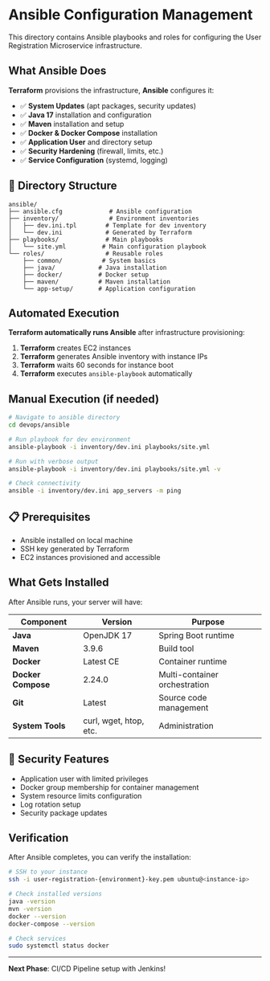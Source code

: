 # Ansible Configuration Management

This directory contains Ansible playbooks and roles for configuring the User Registration Microservice infrastructure.

## What Ansible Does

**Terraform** provisions the infrastructure, **Ansible** configures it:

- ✅ **System Updates** (apt packages, security updates)
- ✅ **Java 17** installation and configuration
- ✅ **Maven** installation and setup
- ✅ **Docker & Docker Compose** installation
- ✅ **Application User** and directory setup
- ✅ **Security Hardening** (firewall, limits, etc.)
- ✅ **Service Configuration** (systemd, logging)

## 📁 Directory Structure

```
ansible/
├── ansible.cfg             # Ansible configuration
├── inventory/              # Environment inventories
│   ├── dev.ini.tpl        # Template for dev inventory
│   └── dev.ini            # Generated by Terraform
├── playbooks/             # Main playbooks
│   └── site.yml          # Main configuration playbook
└── roles/                 # Reusable roles
    ├── common/           # System basics
    ├── java/            # Java installation
    ├── docker/          # Docker setup
    ├── maven/           # Maven installation
    └── app-setup/       # Application configuration
```

## Automated Execution

**Terraform automatically runs Ansible** after infrastructure provisioning:

1. **Terraform** creates EC2 instances
2. **Terraform** generates Ansible inventory with instance IPs
3. **Terraform** waits 60 seconds for instance boot
4. **Terraform** executes `ansible-playbook` automatically

## Manual Execution (if needed)

```bash
# Navigate to ansible directory
cd devops/ansible

# Run playbook for dev environment
ansible-playbook -i inventory/dev.ini playbooks/site.yml

# Run with verbose output
ansible-playbook -i inventory/dev.ini playbooks/site.yml -v

# Check connectivity
ansible -i inventory/dev.ini app_servers -m ping
```

## 📋 Prerequisites

- Ansible installed on local machine
- SSH key generated by Terraform
- EC2 instances provisioned and accessible

## What Gets Installed

After Ansible runs, your server will have:

| Component | Version | Purpose |
|-----------|---------|---------|
| **Java** | OpenJDK 17 | Spring Boot runtime |
| **Maven** | 3.9.6 | Build tool |
| **Docker** | Latest CE | Container runtime |
| **Docker Compose** | 2.24.0 | Multi-container orchestration |
| **Git** | Latest | Source code management |
| **System Tools** | curl, wget, htop, etc. | Administration |

## 🔐 Security Features

- Application user with limited privileges
- Docker group membership for container management
- System resource limits configuration
- Log rotation setup
- Security package updates

## Verification

After Ansible completes, you can verify the installation:

```bash
# SSH to your instance
ssh -i user-registration-{environment}-key.pem ubuntu@<instance-ip>

# Check installed versions
java -version
mvn -version
docker --version
docker-compose --version

# Check services
sudo systemctl status docker
```

---

**Next Phase**: CI/CD Pipeline setup with Jenkins!
